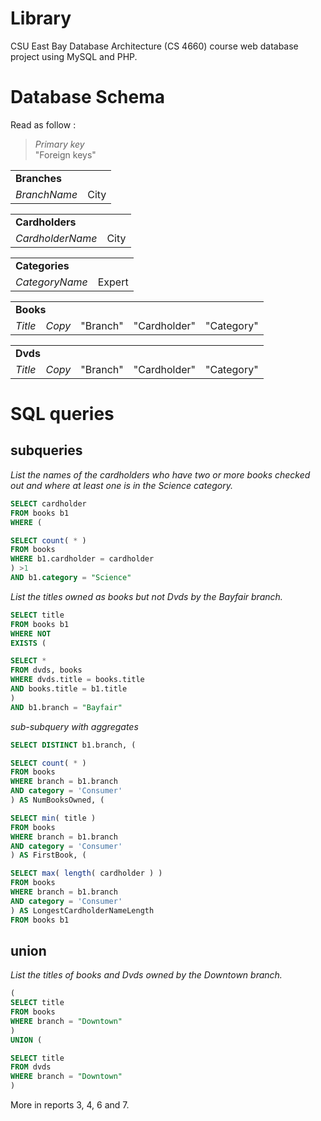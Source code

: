 Library
=======

CSU East Bay Database Architecture (CS 4660) course web database project using MySQL and PHP.

Database Schema
===============

Read as follow :<br/>
> _Primary key_ <br/>
> "Foreign keys"
    
<table>
<tr><td colspan="2"><strong>Branches</strong></td></tr>
<tr><td><em>BranchName</em></td><td>City</td></tr>
</table>

<table>
<tr><td colspan="2"><strong>Cardholders</strong></td></tr>
<tr><td><em>CardholderName</em></td><td>City</td></tr>
</table>

<table>
<tr><td colspan="2"><strong>Categories</strong></td></tr>
<tr><td><em>CategoryName</em></td><td>Expert</td></tr>
</table>

<table>
<tr><td colspan="5"><strong>Books</strong></td></tr>
<tr><td><em>Title</em></td><td><em>Copy</em></td><td>"Branch"</td><td>"Cardholder"</td><td>"Category"</td></tr>
</table>

<table>
<tr><td colspan="5"><strong>Dvds</strong></td></tr>
<tr><td><em>Title</em></td><td><em>Copy</em></td><td>"Branch"</td><td>"Cardholder"</td><td>"Category"</td></tr>
</table>

SQL queries
===========

## subqueries

_List the names of the cardholders who have two or more books checked out and where at least one is in the Science category._
```sql
SELECT cardholder
FROM books b1
WHERE (

SELECT count( * ) 
FROM books
WHERE b1.cardholder = cardholder
) >1
AND b1.category = "Science"
```
_List the titles owned as books but not Dvds by the Bayfair branch._
```sql
SELECT title
FROM books b1
WHERE NOT 
EXISTS (

SELECT * 
FROM dvds, books
WHERE dvds.title = books.title
AND books.title = b1.title
)
AND b1.branch = "Bayfair"
```

_sub-subquery with aggregates_
```sql
SELECT DISTINCT b1.branch, (

SELECT count( * )
FROM books
WHERE branch = b1.branch
AND category = 'Consumer'
) AS NumBooksOwned, (

SELECT min( title )
FROM books
WHERE branch = b1.branch
AND category = 'Consumer'
) AS FirstBook, (

SELECT max( length( cardholder ) )
FROM books
WHERE branch = b1.branch
AND category = 'Consumer'
) AS LongestCardholderNameLength
FROM books b1
```

## union

_List the titles of books and Dvds owned by the Downtown branch._
```sql
(
SELECT title
FROM books
WHERE branch = "Downtown"
)
UNION (

SELECT title
FROM dvds
WHERE branch = "Downtown"
)
```

More in reports 3, 4, 6 and 7.
